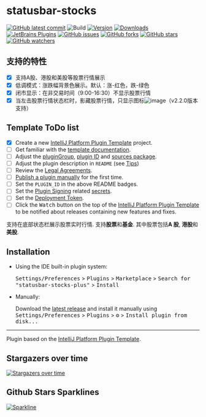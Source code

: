 # statusbar-stocks

[![GitHub latest commit](https://badgen.net/github/last-commit/hms58/statusbar-stocks-plus)](https://github.com/hms58/statusbar-stocks-plus/commit/)
![Build](https://github.com/hms58/statusbar-stocks-plus/workflows/Build/badge.svg)
[![Version](https://img.shields.io/jetbrains/plugin/v/27234-statusbar-stocks-plus.svg)](https://plugins.jetbrains.com/plugin/27234-statusbar-stocks-plus)
[![Downloads](https://img.shields.io/jetbrains/plugin/d/27234-statusbar-stocks-plus.svg)](https://plugins.jetbrains.com/plugin/27234-statusbar-stocks-plus)
[![JetBrains Plugins](https://img.shields.io/jetbrains/plugin/r/rating/27234-statusbar-stocks-plus)](https://plugins.jetbrains.com/plugin/27234-statusbar-stocks-plus.svg)
[![GitHub issues](https://img.shields.io/github/issues/hms58/statusbar-stocks-plus.svg)](https://github.com/hms58/statusbar-stocks-plus/issues/)
[![GitHub forks](https://img.shields.io/github/forks/hms58/statusbar-stocks-plus.svg?style=social&label=Fork&maxAge=2592000)](https://github.com/hms58/statusbar-stocks-plus/network/)
[![GitHub stars](https://img.shields.io/github/stars/hms58/statusbar-stocks-plus.svg?style=social&label=Star&maxAge=2592000)](https://github.com/hms58/statusbar-stocks-plus/stargazers/)
[![GitHub watchers](https://img.shields.io/github/watchers/hms58/statusbar-stocks-plus.svg?style=social&label=Watch&maxAge=2592000)](https://github.com/hms58/statusbar-stocks-plus/watchers/)

## 支持的特性
- [x] 支持A股、港股和美股等股票行情展示
- [x] 低调模式：涨跌幅背景色展示。默认：涨-红色，跌-绿色
- [x] 闭市显示：在非交易时间（9:00-16:30）不显示股票行情
- [x] 当左击股票行情状态栏时，影藏股票行情，只显示图标![image](https://github.com/user-attachments/assets/6103a519-24f6-4097-a997-8dda1a891fd2)（v2.2.0版本支持）

## Template ToDo list
- [x] Create a new [IntelliJ Platform Plugin Template][template] project.
- [ ] Get familiar with the [template documentation][template].
- [ ] Adjust the [pluginGroup](./gradle.properties), [plugin ID](./src/main/resources/META-INF/plugin.xml) and [sources package](./src/main/kotlin).
- [ ] Adjust the plugin description in `README` (see [Tips][docs:plugin-description])
- [ ] Review the [Legal Agreements](https://plugins.jetbrains.com/docs/marketplace/legal-agreements.html?from=IJPluginTemplate).
- [ ] [Publish a plugin manually](https://plugins.jetbrains.com/docs/intellij/publishing-plugin.html?from=IJPluginTemplate) for the first time.
- [ ] Set the `PLUGIN_ID` in the above README badges.
- [ ] Set the [Plugin Signing](https://plugins.jetbrains.com/docs/intellij/plugin-signing.html?from=IJPluginTemplate) related [secrets](https://github.com/JetBrains/intellij-platform-plugin-template#environment-variables).
- [ ] Set the [Deployment Token](https://plugins.jetbrains.com/docs/marketplace/plugin-upload.html?from=IJPluginTemplate).
- [ ] Click the <kbd>Watch</kbd> button on the top of the [IntelliJ Platform Plugin Template][template] to be notified about releases containing new features and fixes.

<!-- Plugin description -->
支持在底部状态栏展示股票实时行情. 支持<b>股票</b>和<b>基金</b>. 其中股票包括<b>A 股</b>, <b>港股</b>和<b>美股</b>.
<!-- Plugin description end -->

## Installation

- Using the IDE built-in plugin system:
  
  <kbd>Settings/Preferences</kbd> > <kbd>Plugins</kbd> > <kbd>Marketplace</kbd> > <kbd>Search for "statusbar-stocks-plus"</kbd> >
  <kbd>Install</kbd>
  
- Manually:

  Download the [latest release](https://github.com/hms58/statusbar-stocks-plus/releases/latest) and install it manually using
  <kbd>Settings/Preferences</kbd> > <kbd>Plugins</kbd> > <kbd>⚙️</kbd> > <kbd>Install plugin from disk...</kbd>


---
Plugin based on the [IntelliJ Platform Plugin Template][template].

[template]: https://github.com/JetBrains/intellij-platform-plugin-template
[docs:plugin-description]: https://plugins.jetbrains.com/docs/intellij/plugin-user-experience.html#plugin-description-and-presentation

## Stargazers over time
[![Stargazers over time](https://starchart.cc/hms58/statusbar-stocks-plus.svg)](https://starchart.cc/hms58/statusbar-stocks-plus)

## Github Stars Sparklines
[![Sparkline](https://stars.medv.io/hms58/statusbar-stocks-plus.svg)](https://stars.medv.io/hms58/statusbar-stocks-plus)
